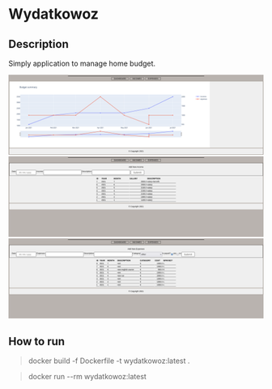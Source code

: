 # Wydatkowoz

## Description

Simply application to manage home budget.

![Dashboard](png/dashboard.png "Wydatkowoz - dashboard")
![Income](png/income_tab.png "Wydatkowoz - tab to manage incomes")
![Expenses](png/expenses_tab.png "Wydatkowoz - tab to manage expenses")

## How to run

> docker build -f Dockerfile -t wydatkowoz:latest .

> docker run --rm wydatkowoz:latest
